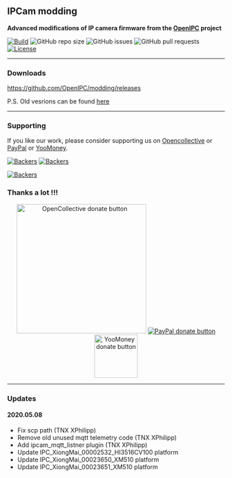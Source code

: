 ## IPCam modding

**Advanced modifications of IP camera firmware from the [OpenIPC](https://openipc.org) project**

[![Build](https://github.com/OpenIPC/modding/actions/workflows/main.yml/badge.svg)](https://github.com/OpenIPC/modding/actions/workflows/main.yml)
![GitHub repo size](https://img.shields.io/github/repo-size/OpenIPC/modding)
![GitHub issues](https://img.shields.io/github/issues/OpenIPC/modding)
![GitHub pull requests](https://img.shields.io/github/issues-pr/OpenIPC/modding)
[![License](https://img.shields.io/github/license/OpenIPC/modding)](https://opensource.org/licenses/MIT)

-----

### Downloads

https://github.com/OpenIPC/modding/releases

P.S. Old vesrions can be found [here](https://t.me/s/openipc_updates/1)

-----

### Supporting

If you like our work, please consider supporting us on [Opencollective](https://opencollective.com/openipc/contribute/backer-14335/checkout) or [PayPal](https://www.paypal.com/donate/?hosted_button_id=C6F7UJLA58MBS) or [YooMoney](https://openipc.org/donation/yoomoney.html). 

[![Backers](https://opencollective.com/openipc/tiers/backer/badge.svg?label=backer&color=brightgreen)](https://opencollective.com/openipc)
[![Backers](https://opencollective.com/openipc/tiers/badge.svg)](https://opencollective.com/openipc)

[![Backers](https://opencollective.com/openipc/tiers/backer.svg?avatarHeight=36)](https://opencollective.com/openipc#support)

### Thanks a lot !!!

<p align="center">
<a href="https://opencollective.com/openipc/contribute/backer-14335/checkout" target="_blank"><img src="https://opencollective.com/webpack/donate/button@2x.png?color=blue" width="300" alt="OpenCollective donate button" /></a>
<a href="https://www.paypal.com/donate/?hosted_button_id=C6F7UJLA58MBS"><img src="https://www.paypalobjects.com/en_US/IT/i/btn/btn_donateCC_LG.gif" alt="PayPal donate button" /> </a>
<a href="https://openipc.org/donation/yoomoney.html"><img src="https://yoomoney.ru/transfer/balance-informer/balance?id=596194605&key=291C29A811B500D7" width="100" alt="YooMoney donate button" /> </a>
</p>

-----

### Updates

#### 2020.05.08

* Fix scp path (TNX XPhilipp)
* Remove old unused mqtt telemetry code (TNX XPhilipp)
* Add ipcam_mqtt_listner plugin (TNX XPhilipp)
* Update IPC_XiongMai_00002532_HI3516CV100 platform
* Update IPC_XiongMai_00023650_XM510 platform
* Update IPC_XiongMai_00023651_XM510 platform
